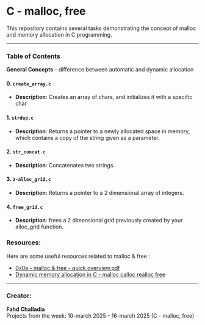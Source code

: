# C - malloc, free

This repository contains several tasks demonstrating the concept of malloc and memory allocation in C programming.

---

### Table of Contents

**General Concepts** - difference between automatic and dynamic allocation


#### 0. `create_array.c`
- **Description**: Creates an array of chars, and initializes it with a specific char

#### 1. `strdup.c`
- **Description**: Returns a pointer to a newly allocated space in memory, which contains a copy of the string given as a parameter.

#### 2. `str_concat.c`
- **Description**: Concatenates two strings.

#### 3. `3-alloc_grid.c`
- **Description**: Returns a pointer to a 2 dimensional array of integers.

#### 4. `free_grid.c`
- **Description**: frees a 2 dimensional grid previously created by your alloc_grid function.



### Resources:

Here are some useful resources related to malloc & free :

- [0x0a - malloc & free - quick overview.pdf](https://s3.eu-west-3.amazonaws.com/hbtn.intranet/uploads/misc/2021/1/a094c90e7f466bbeaa49cb24c8f04e7f27aaad41.pdf?X-Amz-Algorithm=AWS4-HMAC-SHA256&X-Amz-Credential=AKIA4MYA5JM5DUTZGMZG%2F20250312%2Feu-west-3%2Fs3%2Faws4_request&X-Amz-Date=20250312T120348Z&X-Amz-Expires=86400&X-Amz-SignedHeaders=host&X-Amz-Signature=40c5b20cceb2160409bd4fc1cb05d86410725eaae9e581d6fcb4b227ba138a77)
- [Dynamic memory allocation in C - malloc calloc realloc free](https://www.youtube.com/watch?v=xDVC3wKjS64&ab_channel=mycodeschool)

---

### Creator:

**Fahd Challadia**  
Projects from the week: 10-march 2025 - 16-march 2025 (C - malloc, free)
